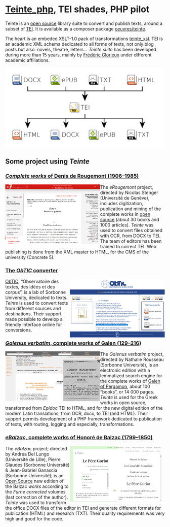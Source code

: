 # [Teinte_php](https://github.com/oeuvres/teinte_php), TEI shades, PHP pilot

Teinte is an [open source](https://github.com/oeuvres/teinte) library suite to convert and publish texts, around a subset of [TEI](https://tei-c.org/release/docs/tei-p5-docs/en/html/REF-ELEMENTS.html). It is available as a composer package [oeuvres/teinte](https://packagist.org/packages/oeuvres/teinte).

The heart is an embeded XSLT-1.0 pack of transformations [teinte_xsl](https://github.com/oeuvres/teinte_xsl). TEI is an academic XML schema dedicated to all forms of texts, not only blog posts but also: novels, theatre, letters… *Teinte suite* has been developed during more than 15 years, mainly by <a onmouseover="this.href='mailto'+'\x3A'+'frederic.glorieux'+'\x40'+'fictif.org'" href="#">Frédéric Glorieux</a> under different academic affiliations.

![Teinte xsl](docs/teinte_xsl.png)



## Some project using *Teinte*

### [*Complete works* of Denis de Rougemont (1906–1985)](https://www.unige.ch/rougemont/)

<a  href="https://www.unige.ch/rougemont/"><img width="300px" align="left" src="docs/rougemont_teinte.png"  alt="Rougemont"/></a> The *eRougemont* project, directed by Nicolas Stenger (Université de Genève), includes digitization, publication and mining of the complete works in [open source](https://github.com/erougemont/) (about 30 books and 1000 articles). *Teinte* was used to convert files obtained with OCR, from DOCX to TEI. The team of editors has been trained to correct TEI. Web publishing is done from the XML master to HTML, for the CMS of the university (Concrete 5). 


### [The *ObTIC* converter](https://obtic.huma-num.fr/teinte/)


<a href="https://obtic.huma-num.fr/teinte/"><img src="docs/obtic_teinte.png"  width="300px" align="right" alt="ObTIC"/></a> [ObTIC](https://obtic.sorbonne-universite.fr/), “Observatoire des textes, des idées et des corpus”, is a lab of Sorbonne University, dedicated to texts. *Teinte* is used to convert texts from different sources and destinations. Their support made possible to develop a friendly interface online for conversions.



### [*Galenus verbatim*, complete works of Galen (129–216)](https://galenus-verbatim.huma-num.fr/)

<a href="https://galenus-verbatim.huma-num.fr/"><img src="docs/galenus_teinte.png"  width="300px" align="left"  alt="Galenus Verbatim"/></a> The *Galenus verbatim* project, directed by Nathalie Rousseau (Sorbonne Université), is an electronic edition with a lemmatized search engine for the complete works of [Galen of Pergamon](https://en.wikipedia.org/wiki/Galen), about 100 “books”, or 14 000 pages. *Teinte* is used for the Greek works in open source, transformed from *Epidoc* TEI to HTML, and for the new digital edition of the modern Latin translations, from OCR, docx, to TEI (and HTML). Their support permits development of a PHP framework dedicated to publication of texts, with routing, logging and especially, transformations.


### [*eBalzac*, complete works of Honoré de Balzac (1799–1850)](https://www.ebalzac.com/)

<a href="https://www.ebalzac.com/"><img src="docs/ebalzac_teinte.png"  width="300px" align="right" alt="eBalzac"/></a> The *eBalzac* project; directed by Andrea Del Lungo (Université de Lille), Pierre Glaudes (Sorbonne Université) & Jean-Gabriel Ganascia (Sorbonne Université); is an  [Open Source](https://github.com/ebalzac/FC) new edition of the Balzac *works* according to the *Furne corrected* volumes (last correction of the author). *Teinte* was used to transform the office DOCX files of the editor in TEI and generate different formats for publication (HTML) and research (TXT). Their quality requirements was very high and good for the code.

